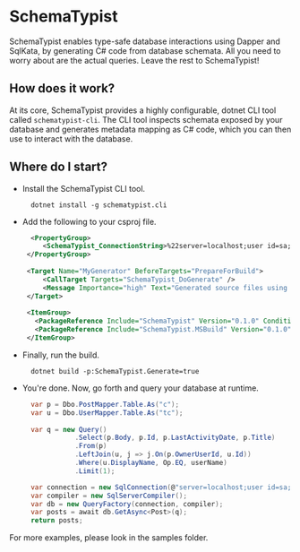 # SchemaTypist

SchemaTypist enables type-safe database interactions using Dapper and SqlKata, by generating C# code from database schemata.  All you need to worry about are the actual queries.  Leave the rest to SchemaTypist!


## How does it work?

At its core, SchemaTypist provides a highly configurable, dotnet CLI tool called `schematypist-cli`.  The CLI tool inspects schemata exposed by your database and generates metadata mapping as C# code, which you can then use to interact with the database.

## Where do I start?

 - Install the SchemaTypist CLI tool.
   ```commandline 
     dotnet install -g schematypist.cli 
   ```
 - Add the following to your csproj file.
   ```xml
     <PropertyGroup>
		<SchemaTypist_ConnectionString>%22server=localhost;user id=sa;password=N3v3r!nPr0d;Database=StackOverflow%22</SchemaTypist_ConnectionString>
	</PropertyGroup>
	
	<Target Name="MyGenerator" BeforeTargets="PrepareForBuild">
		<CallTarget Targets="SchemaTypist_DoGenerate" />
		<Message Importance="high" Text="Generated source files using SchemaTypist" />
	</Target>
	
	<ItemGroup>
	  <PackageReference Include="SchemaTypist" Version="0.1.0" Condition="'$(Configuration)'=='Release'" />
	  <PackageReference Include="SchemaTypist.MSBuild" Version="0.1.0" />
	</ItemGroup>
   ```
 - Finally, run the build.
   ```commandline
     dotnet build -p:SchemaTypist.Generate=true 
   ```
 - You're done.  Now, go forth and query your database at runtime.
   ```csharp
     var p = Dbo.PostMapper.Table.As("c");
     var u = Dbo.UserMapper.Table.As("tc");
    
     var q = new Query()
                .Select(p.Body, p.Id, p.LastActivityDate, p.Title)
                .From(p)
                .LeftJoin(u, j => j.On(p.OwnerUserId, u.Id))
                .Where(u.DisplayName, Op.EQ, userName)
                .Limit(1);

     var connection = new SqlConnection(@"server=localhost;user id=sa;password= N3v3r!nPr0d;initial catalog=StackOverflow");
     var compiler = new SqlServerCompiler();
     var db = new QueryFactory(connection, compiler);
     var posts = await db.GetAsync<Post>(q);
     return posts;
   ```

For more examples, please look in the samples folder.
